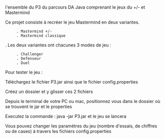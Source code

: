 l'ensemble du P3 du parcours DA Java comprenant le jeux du +/- et Mastermind

Ce projet consiste à recréer le jeu Mastermind en deux variantes.

         . Mastermind +/- 
         . Mastermind classique 
         
. Les deux variantes ont chacunes 3 modes de jeu :

         . Challenger
         . Defenseur
         . Duel
         

Pour tester le jeu :

Téléchargez le fichier P3.jar ainsi que le fichier config.properties

Créez un dossier et y glisser ces 2 fichiers

Depuis le terminal de votre PC ou mac, positionnez vous dans le dossier où se trouvent le jar et le properties

Executez la commande : java -jar P3.jar et le jeu se lancera

Vous pouvez changer les paramètres du jeu (nombre d'essais, de chiffres ou de cases) à travers les fichiers config.properties


